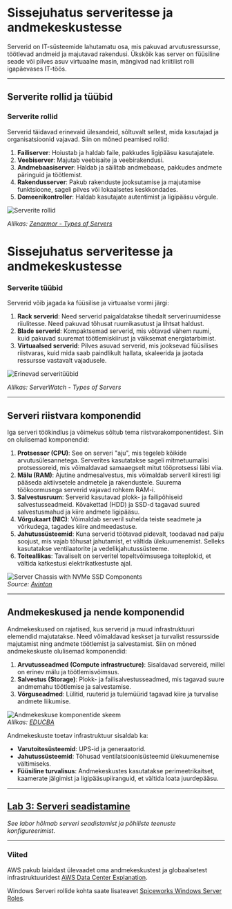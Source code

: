 # Sissejuhatus serveritesse ja andmekeskustesse

Serverid on IT-süsteemide lahutamatu osa, mis pakuvad arvutusressursse, töötlevad andmeid ja majutavad rakendusi. Ükskõik kas server on füüsiline seade või pilves asuv virtuaalne masin, mängivad nad kriitilist rolli igapäevases IT-töös.

---

## **Serverite rollid ja tüübid**

### **Serverite rollid**

Serverid täidavad erinevaid ülesandeid, sõltuvalt sellest, mida kasutajad ja organisatsioonid vajavad. Siin on mõned peamised rollid:

1. **Failiserver**: Hoiustab ja haldab faile, pakkudes ligipääsu kasutajatele.
2. **Veebiserver**: Majutab veebisaite ja veebirakendusi.
3. **Andmebaasiserver**: Haldab ja säilitab andmebaase, pakkudes andmete päringuid ja töötlemist.
4. **Rakendusserver**: Pakub rakenduste jooksutamise ja majutamise funktsioone, sageli pilves või lokaalsetes keskkondades.
5. **Domeenikontroller**: Haldab kasutajate autentimist ja ligipääsu võrgule.

![Serverite rollid](https://www.zenarmor.com/docs/assets/images/types-of-servers-507a1970e9401e3fc59727d0fd7dde95.png)

*Allikas: [Zenarmor - Types of Servers](https://www.zenarmor.com/docs/assets/images/types-of-servers-507a1970e9401e3fc59727d0fd7dde95.png)*


# Sissejuhatus serveritesse ja andmekeskustesse

### **Serverite tüübid**

Serverid võib jagada ka füüsilise ja virtuaalse vormi järgi:

1. **Rack serverid**: Need serverid paigaldatakse tihedalt serveriruumidesse riiulitesse. Need pakuvad tõhusat ruumikasutust ja lihtsat haldust.
2. **Blade serverid**: Kompaktsemad serverid, mis võtavad vähem ruumi, kuid pakuvad suuremat töötlemiskiirust ja väiksemat energiatarbimist.
3. **Virtuaalsed serverid**: Pilves asuvad serverid, mis jooksevad füüsilises riistvaras, kuid mida saab paindlikult hallata, skaleerida ja jaotada ressursse vastavalt vajadusele.

![Erinevad serveritüübid](https://assets.serverwatch.com/uploads/2021/08/SW.TypesofServerFF.png)

*Allikas: ServerWatch - Types of Servers*

---

## **Serveri riistvara komponendid**

Iga serveri töökindlus ja võimekus sõltub tema riistvarakomponentidest. Siin on olulisemad komponendid:

1. **Protsessor (CPU)**: See on serveri "aju", mis tegeleb kõikide arvutusülesannetega. Serverites kasutatakse sageli mitmetuumalisi protsessoreid, mis võimaldavad samaaegselt mitut tööprotsessi läbi viia.
2. **Mälu (RAM)**: Ajutine andmesalvestus, mis võimaldab serveril kiiresti ligi pääseda aktiivsetele andmetele ja rakendustele. Suurema töökoormusega serverid vajavad rohkem RAM-i.
3. **Salvestusruum**: Serverid kasutavad plokk- ja failipõhiseid salvestusseadmeid. Kõvakettad (HDD) ja SSD-d tagavad suured salvestusmahud ja kiire andmete ligipääsu.
4. **Võrgukaart (NIC)**: Võimaldab serveril suhelda teiste seadmete ja võrkudega, tagades kiire andmeedastuse.
5. **Jahutussüsteemid**: Kuna serverid töötavad pidevalt, toodavad nad palju soojust, mis vajab tõhusat jahutamist, et vältida ülekuumenemist. Selleks kasutatakse ventilaatorite ja vedelikjahutussüsteeme.
6. **Toiteallikas**: Tavaliselt on serveritel topeltvõimsusega toiteplokid, et vältida katkestusi elektrikatkestuste ajal.

![Server Chassis with NVMe SSD Components](https://avinton.com/wp-content/uploads/2021/04/NVME-SSD-Server-Chassis.jpg)  
*Source: [Avinton](https://avinton.com)*

---

## **Andmekeskused ja nende komponendid**

Andmekeskused on rajatised, kus serverid ja muud infrastruktuuri elemendid majutatakse. Need võimaldavad keskset ja turvalist ressursside majutamist ning andmete töötlemist ja salvestamist. Siin on mõned andmekeskuste olulisemad komponendid:

1. **Arvutusseadmed (Compute infrastructure)**: Sisaldavad servereid, millel on erinev mälu ja töötlemisvõimsus.
2. **Salvestus (Storage)**: Plokk- ja failisalvestusseadmed, mis tagavad suure andmemahu töötlemise ja salvestamise.
3. **Võrguseadmed**: Lülitid, ruuterid ja tulemüürid tagavad kiire ja turvalise andmete liikumise.

![Andmekeskuse komponentide skeem](https://cdn.educba.com/academy/wp-content/uploads/2023/11/Data-Centers.jpg.webp)  
*Allikas: [EDUCBA](https://www.educba.com/data-center/)*


Andmekeskuste toetav infrastruktuur sisaldab ka:
- **Varutoitesüsteemid**: UPS-id ja generaatorid.
- **Jahutussüsteemid**: Tõhusad ventilatsioonisüsteemid ülekuumenemise vältimiseks.
- **Füüsiline turvalisus**: Andmekeskustes kasutatakse perimeetrikaitset, kaamerate jälgimist ja ligipääsupiiranguid, et vältida loata juurdepääsu.

---

## [Lab 3: Serveri seadistamine](../labs/lab_03_Server_Configuration/lab_03_Server_Configuration.md)
*See labor hõlmab serveri seadistamist ja põhiliste teenuste konfigureerimist.*

---
### **Viited**

AWS pakub laialdast ülevaadet oma andmekeskustest ja globaalsetest infrastruktuuridest [AWS Data Center Explanation](https://aws.amazon.com/about-aws/global-infrastructure/data-centers/).

Windows Serveri rollide kohta saate lisateavet [Spiceworks Windows Server Roles](https://community.spiceworks.com/windows-server).